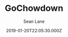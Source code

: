 ---
title: GoChowdown
github: https://github.com/seanlane/gochowdown
demo: https://chowdown.io/
author: Sean Lane
ssg:
  - Hugo
cms:
  - Markdown
date: 2019-01-20T22:05:30.000Z
description: Hugo theme based on the Jekyll chowdown theme
draft: true
publish_date: '2019-01-20T22:05:30Z'
update_date: '2022-06-03T12:20:33Z'
github_star: 64
github_fork: 51
---